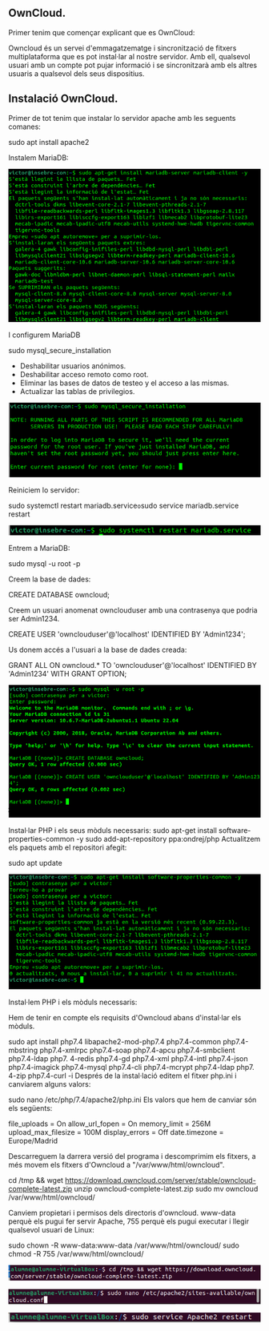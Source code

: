 ## OwnCloud.

Primer tenim que començar explicant que es OwnCloud:

Owncloud és un servei d'emmagatzematge i sincronització de fitxers multiplataforma que es pot instal·lar al nostre servidor.
Amb ell, qualsevol usuari amb un compte pot pujar informació i se sincronitzarà amb els altres usuaris a qualsevol dels seus dispositius.

## Instalació OwnCloud.

Primer de tot tenim que instalar lo servidor apache amb les seguents comanes:

sudo apt install apache2

Instalem MariaDB:

![](algo.png)

I configurem MariaDB

sudo mysql_secure_installation

* Deshabilitar usuarios anónimos.
* Deshabilitar acceso remoto como root.
* Eliminar las bases de datos de testeo y el acceso a las mismas.
* Actualizar las tablas de privilegios.


![](algo1.png)

Reiniciem lo servidor:

sudo systemctl restart mariadb.service` o `sudo service mariadb.service restart

![](algo2.png)


Entrem a MariaDB:

sudo mysql -u root -p

Creem la base de dades:

CREATE DATABASE owncloud;

Creem un usuari anomenat ownclouduser amb una contrasenya que podria ser Admin1234.

CREATE USER 'ownclouduser'@'localhost' IDENTIFIED BY 'Admin1234';

Us donem accés a l'usuari a la base de dades creada:

GRANT ALL ON owncloud.* TO 'ownclouduser'@'localhost' IDENTIFIED BY 'Admin1234' WITH GRANT OPTION;

![](algo3.png)

Instal·lar PHP i els seus mòduls necessaris:
sudo apt-get install software-properties-common -y
sudo add-apt-repository ppa:ondrej/php
Actualitzem els paquets amb el repositori afegit:

sudo apt update

![](algo4.png)

Instal·lem PHP i els mòduls necessaris:

Hem de tenir en compte els requisits d'Owncloud abans d'instal·lar els mòduls.

sudo apt install php7.4 libapache2-mod-php7.4 php7.4-common php7.4-mbstring php7.4-xmlrpc php7.4-soap php7.4-apcu php7.4-smbclient php7.4-ldap php7. 4-redis php7.4-gd php7.4-xml php7.4-intl php7.4-json php7.4-imagick php7.4-mysql php7.4-cli php7.4-mcrypt php7.4-ldap php7. 4-zip php7.4-curl -i
Després de la instal·lació editem el fitxer php.ini i canviarem alguns valors:

sudo nano /etc/php/7.4/apache2/php.ini
Els valors que hem de canviar són els següents:

file_uploads = On
allow_url_fopen = On
memory_limit = 256M
upload_max_filesize = 100M
display_errors = Off
date.timezone = Europe/Madrid



Descarreguem la darrera versió del programa i descomprimim els fitxers, a més movem els fitxers d'Owncloud a "/var/www/html/owncloud".

cd /tmp && wget https://download.owncloud.com/server/stable/owncloud-complete-latest.zip
unzip owncloud-complete-latest.zip
sudo mv owncloud /var/www/html/owncloud/

Canviem propietari i permisos dels directoris d'owncloud. www-data perquè els pugui fer servir Apache, 755 perquè els pugui executar i llegir qualsevol usuari de Linux:

sudo chown -R www-data:www-data /var/www/html/owncloud/
sudo chmod -R 755 /var/www/html/owncloud/

![](17ouncloud.png)



![](19ouncloud.png)



![](21ouncloud.png)

